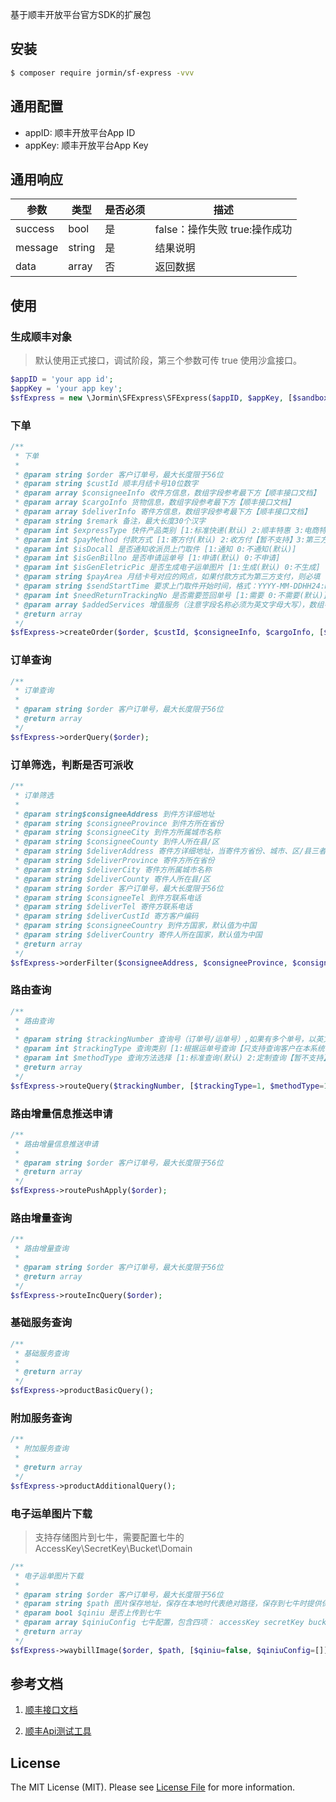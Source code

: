 基于顺丰开放平台官方SDK的扩展包

## 安装

``` bash
$ composer require jormin/sf-express -vvv
```

## 通用配置

 - appID: 顺丰开放平台App ID
 - appKey: 顺丰开放平台App Key

## 通用响应

| 参数  | 类型  | 是否必须  | 描述  |
| ------------ | ------------ | ------------ | ------------ |
| success | bool | 是 | false：操作失败 true:操作成功 |
| message | string | 是 | 结果说明 |
| data | array | 否 | 返回数据 |


## 使用

### 生成顺丰对象
> 默认使用正式接口，调试阶段，第三个参数可传 true 使用沙盒接口。
``` php
$appID = 'your app id';
$appKey = 'your app key';
$sfExpress = new \Jormin\SFExpress\SFExpress($appID, $appKey, [$sandbox=false]);
```

### 下单

```php
/**
 * 下单
 *
 * @param string $order 客户订单号，最大长度限于56位
 * @param string $custId 顺丰月结卡号10位数字
 * @param array $consigneeInfo 收件方信息，数组字段参考最下方【顺丰接口文档】
 * @param array $cargoInfo 货物信息，数组字段参考最下方【顺丰接口文档】
 * @param array $deliverInfo 寄件方信息，数组字段参考最下方【顺丰接口文档】
 * @param string $remark 备注，最大长度30个汉字
 * @param int $expressType 快件产品类别 [1:标准快递(默认) 2:顺丰特惠 3:电商特惠 5:顺丰次晨 6:顺丰即日 7:电商速配 15:生鲜速配]
 * @param int $payMethod 付款方式 [1:寄方付(默认) 2:收方付【暂不支持】3:第三方付]
 * @param int $isDocall 是否通知收派员上门取件 [1:通知 0:不通知(默认)]
 * @param int $isGenBillno 是否申请运单号 [1:申请(默认) 0:不申请]
 * @param int $isGenEletricPic 是否生成电子运单图片 [1:生成(默认) 0:不生成]
 * @param string $payArea 月结卡号对应的网点，如果付款方式为第三方支付，则必填
 * @param string $sendStartTime 要求上门取件开始时间，格式：YYYY-MM-DDHH24:MM:SS，示例：2012-7-30 09:30:00，默认值为系统收到订单的系统时间
 * @param int $needReturnTrackingNo 是否需要签回单号 [1:需要 0:不需要(默认)]
 * @param array $addedServices 增值服务（注意字段名称必须为英文字母大写），数组字段参考最下方【顺丰接口文档】
 * @return array
 */
$sfExpress->createOrder($order, $custId, $consigneeInfo, $cargoInfo, [$deliverInfo=null, $remark=null, $expressType=1, $payMethod=1, $isDocall=0, $isGenBillno=1, $isGenEletricPic=1, $payArea=null, $sendStartTime=null, $needReturnTrackingNo=0, $addedServices=null]);
```

### 订单查询

```php
/**
 * 订单查询
 *
 * @param string $order 客户订单号，最大长度限于56位
 * @return array
 */
$sfExpress->orderQuery($order);
```

### 订单筛选，判断是否可派收

```php
/**
 * 订单筛选
 *
 * @param string$consigneeAddress 到件方详细地址
 * @param string $consigneeProvince 到件方所在省份
 * @param string $consigneeCity 到件方所属城市名称
 * @param string $consigneeCounty 到件人所在县/区
 * @param string $deliverAddress 寄件方详细地址，当寄件方省份、城市、区/县三者其一不为空时，则寄件方详细地址不能为空
 * @param string $deliverProvince 寄件方所在省份
 * @param string $deliverCity 寄件方所属城市名称
 * @param string $deliverCounty 寄件人所在县/区
 * @param string $order 客户订单号，最大长度限于56位
 * @param string $consigneeTel 到件方联系电话
 * @param string $deliverTel 寄件方联系电话
 * @param string $deliverCustId 寄方客户编码
 * @param string $consigneeCountry 到件方国家，默认值为中国
 * @param string $deliverCountry 寄件人所在国家，默认值为中国
 * @return array
 */
$sfExpress->orderFilter($consigneeAddress, $consigneeProvince, $consigneeCity, $consigneeCounty, [$deliverAddress=null, $deliverProvince=null, $deliverCity=null, $deliverCounty=null, $order=null, $consigneeTel=null, $deliverTel=null, $deliverCustId=null, $consigneeCountry='中国', $deliverCountry='中国']);
```

### 路由查询

```php
/**
 * 路由查询
 *
 * @param string $trackingNumber 查询号（订单号/运单号）,如果有多个单号，以英文逗号分隔,如”755123456789, 755123456788, 755123456787”批量查询中，最多不能超过5个单号
 * @param int $trackingType 查询类别 [1:根据运单号查询【只支持查询客户在本系统下的订单对应的顺丰运单号】（默认） 2:根据订单号查询]
 * @param int $methodType 查询方法选择 [1:标准查询(默认) 2:定制查询【暂不支持】]
 * @return array
 */
$sfExpress->routeQuery($trackingNumber, [$trackingType=1, $methodType=1]);
```

### 路由增量信息推送申请

```php
/**
 * 路由增量信息推送申请
 *
 * @param string $order 客户订单号，最大长度限于56位
 * @return array
 */
$sfExpress->routePushApply($order);
```

### 路由增量查询

```php
/**
 * 路由增量查询
 *
 * @param string $order 客户订单号，最大长度限于56位
 * @return array
 */
$sfExpress->routeIncQuery($order);
```

### 基础服务查询

```php
/**
 * 基础服务查询
 *
 * @return array
 */
$sfExpress->productBasicQuery();
```

### 附加服务查询

```php
/**
 * 附加服务查询
 *
 * @return array
 */
$sfExpress->productAdditionalQuery();
```

### 电子运单图片下载
> 支持存储图片到七牛，需要配置七牛的AccessKey\SecretKey\Bucket\Domain
```php
/**
 * 电子运单图片下载
 *
 * @param string $order 客户订单号，最大长度限于56位
 * @param string $path 图片保存地址，保存在本地时代表绝对路径，保存到七牛时提供保存的Key，如果保存到七牛时没有提供path，则默认用【/sf-express/waybill/{订单号}.png】保存
 * @param bool $qiniu 是否上传到七牛
 * @param array $qiniuConfig 七牛配置，包含四项： accessKey secretKey bucket domain
 * @return array
 */
$sfExpress->waybillImage($order, $path, [$qiniu=false, $qiniuConfig=[]]);
```

## 参考文档

1. [顺丰接口文档](https://open.sf-express.com/doc/sf_openapi_document_V1.pdf)

2. [顺丰Api测试工具](https://open.sf-express.com/apitools/apitools.html)

## License

The MIT License (MIT). Please see [License File](LICENSE.md) for more information.
